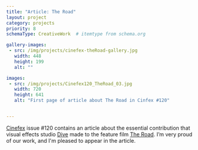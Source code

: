 ```yaml
---
title: "Article: The Road"
layout: project
category: projects
priority: 8
schemaType: CreativeWork  # itemtype from schema.org

gallery-images:
 - src: /img/projects/cinefex-theRoad-gallery.jpg
   width: 448
   height: 199
   alt: ""

images:
 - src: /img/projects/Cinefex120_TheRoad_03.jpg
   width: 720
   height: 641
   alt: "First page of article about The Road in Cinfex #120"


---
```



[Cinefex](http://www.cinefex.com/) issue #120 contains an article about the essential contribution that visual effects studio [Dive](https://vimeo.com/20488771) made to the feature film [The Road](http://www.theroad-movie.com/). I’m very proud of our work, and I'm pleased to appear in the article.

